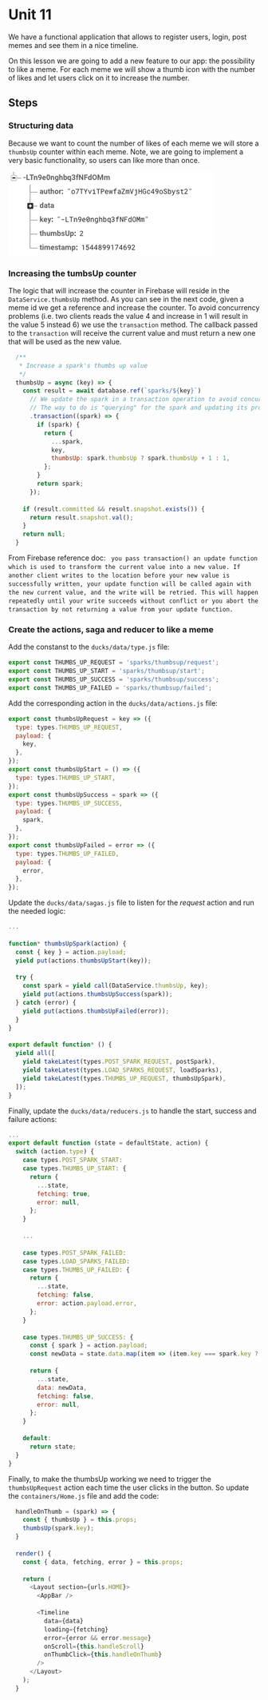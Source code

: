 # Unit 11

We have a functional application that allows to register users, login, post memes and see them in a nice timeline.

On this lesson we are going to add a new feature to our app: the possibility to like a meme. For each meme we will show a thumb icon with the number of likes and let users click on it to increase the number.

## Steps

### Structuring data

Because we want to count the number of likes of each meme we will store a  `thumbsUp` counter within each meme. Note, we are going to implement a very basic functionality, so users can like more than once.

![thumbup](../images/045.png)

### Increasing the tumbsUp counter

The logic that will increase the counter in Firebase will reside in the `DataService.thumbsUp` method. As you can see in the next code, given a meme id we get a reference and increase the counter. To avoid concurrency problems (i.e. two clients reads the value 4 and increase in 1 will result in the value 5 instead 6) we use the `transaction` method. The callback passed to the `transaction` will receive the current value and must return a new one that will be used as the new value.

```javascript
  /**
   * Increase a spark's thumbs up value
   */
  thumbsUp = async (key) => {
    const result = await database.ref(`sparks/${key}`)
      // We update the spark in a transaction operation to avoid concurrency problems.
      // The way to do is "querying" for the spark and updating its properties.
      .transaction((spark) => {
        if (spark) {
          return {
            ...spark,
            key,
            thumbsUp: spark.thumbsUp ? spark.thumbsUp + 1 : 1,
          };
        }
        return spark;
      });

    if (result.committed && result.snapshot.exists()) {
      return result.snapshot.val();
    }
    return null;
  }
```

From Firebase reference doc: ` you pass transaction() an update function which is used to transform the current value into a new value. If another client writes to the location before your new value is successfully written, your update function will be called again with the new current value, and the write will be retried. This will happen repeatedly until your write succeeds without conflict or you abort the transaction by not returning a value from your update function.`

### Create the actions, saga and reducer to like a meme

Add the constanst to the `ducks/data/type.js` file:

```javascript
export const THUMBS_UP_REQUEST = 'sparks/thumbsup/request';
export const THUMBS_UP_START = 'sparks/thumbsup/start';
export const THUMBS_UP_SUCCESS = 'sparks/thumbsup/success';
export const THUMBS_UP_FAILED = 'sparks/thumbsup/failed';
```

Add the corresponding action in the `ducks/data/actions.js` file:

```javascript
export const thumbsUpRequest = key => ({
  type: types.THUMBS_UP_REQUEST,
  payload: {
    key,
  },
});
export const thumbsUpStart = () => ({
  type: types.THUMBS_UP_START,
});
export const thumbsUpSuccess = spark => ({
  type: types.THUMBS_UP_SUCCESS,
  payload: {
    spark,
  },
});
export const thumbsUpFailed = error => ({
  type: types.THUMBS_UP_FAILED,
  payload: {
    error,
  },
});
```

Update the `ducks/data/sagas.js` file to listen for the *request* action and run the needed logic:

```javascript
...

function* thumbsUpSpark(action) {
  const { key } = action.payload;
  yield put(actions.thumbsUpStart(key));

  try {
    const spark = yield call(DataService.thumbsUp, key);
    yield put(actions.thumbsUpSuccess(spark));
  } catch (error) {
    yield put(actions.thumbsUpFailed(error));
  }
}

export default function* () {
  yield all([
    yield takeLatest(types.POST_SPARK_REQUEST, postSpark),
    yield takeLatest(types.LOAD_SPARKS_REQUEST, loadSparks),
    yield takeLatest(types.THUMBS_UP_REQUEST, thumbsUpSpark),
  ]);
}
```

Finally, update the `ducks/data/reducers.js` to handle the start, success and failure actions:

```javascript
...
export default function (state = defaultState, action) {
  switch (action.type) {
    case types.POST_SPARK_START:
    case types.THUMBS_UP_START: {
      return {
        ...state,
        fetching: true,
        error: null,
      };
    }

    ...

    case types.POST_SPARK_FAILED:
    case types.LOAD_SPARKS_FAILED:
    case types.THUMBS_UP_FAILED: {
      return {
        ...state,
        fetching: false,
        error: action.payload.error,
      };
    }

    case types.THUMBS_UP_SUCCESS: {
      const { spark } = action.payload;
      const newData = state.data.map(item => (item.key === spark.key ? spark : item));

      return {
        ...state,
        data: newData,
        fetching: false,
        error: null,
      };
    }

    default:
      return state;
  }
}
```

Finally, to make the thumbsUp working we need to trigger the `thumbsUpRequest` action each time the user clicks in the button. So update the `containers/Home.js` file and add the code:

```javascript
  handleOnThumb = (spark) => {
    const { thumbsUp } = this.props;
    thumbsUp(spark.key);
  }

  render() {
    const { data, fetching, error } = this.props;

    return (
      <Layout section={urls.HOME}>
        <AppBar />

        <Timeline
          data={data}
          loading={fetching}
          error={error && error.message}
          onScroll={this.handleScroll}
          onThumbClick={this.handleOnThumb}
        />
      </Layout>
    );
  }
```

